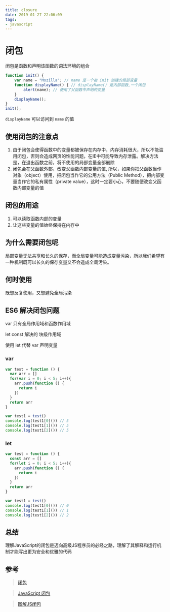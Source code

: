 ```yaml
---
title: closure
date: 2019-01-27 22:06:09
tags:
- javascript
---
```

# 闭包

闭包是函数和声明该函数的词法环境的组合

```js
function init() {
    var name = "Mozilla"; // name 是一个被 init 创建的局部变量
    function displayName() { // displayName() 是内部函数,一个闭包
        alert(name); // 使用了父函数中声明的变量
    }
    displayName();
}
init();
```

`displayName` 可以访问到 `name` 的值

## 使用闭包的注意点
1. 由于闭包会使得函数中的变量都被保存在内存中，内存消耗很大，所以不能滥用闭包，否则会造成网页的性能问题，在IE中可能导致内存泄露。解决方法是，在退出函数之前，将不使用的局部变量全部删除
2. 闭包会在父函数外部，改变父函数内部变量的值, 所以，如果你把父函数当作对象（object）使用，把闭包当作它的公用方法（Public Method），把内部变量当作它的私有属性（private value），这时一定要小心，不要随便改变父函数内部变量的值

## 闭包的用途
1. 可以读取函数内部的变量
2. 让这些变量的值始终保持在内存中

## 为什么需要闭包呢

局部变量无法共享和长久的保存，而全局变量可能造成变量污染，所以我们希望有一种机制既可以长久的保存变量又不会造成全局污染。

## 何时使用

既想反复使用，又想避免全局污染

## ES6 解决闭包问题

var 只有全局作用域和函数作用域

let const 解决的 块级作用域

使用 let 代替 var 声明变量

### var

```js
var test = function () {
  var arr = []
  for(var i = 0; i < 5; i++){
    arr.push(function () {
      return i
    })
  }
  return arr
}

var test1 = test()
console.log(test1[0]()) // 5
console.log(test1[1]()) // 5
console.log(test1[2]()) // 5
```

### let

```js
var test = function () {
  const arr = []
  for(let i = 0; i < 5; i++){
    arr.push(function () {
      return i
    })
  }
  return arr
}

var test1 = test()
console.log(test1[0]()) // 0
console.log(test1[1]()) // 1
console.log(test1[2]()) // 2
```
## 总结

理解JavaScript的闭包是迈向高级JS程序员的必经之路，理解了其解释和运行机制才能写出更为安全和优雅的代码

## 参考

> [闭包](https://developer.mozilla.org/zh-CN/docs/Web/JavaScript/Closures)

> [JavaScript 闭包 ](https://my.oschina.net/u/3693769/blog/1544436)

> [图解JS闭包](https://zhuanlan.zhihu.com/p/27857268)